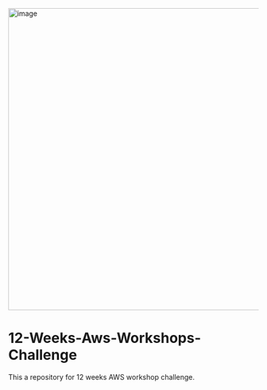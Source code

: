 <img width="607" alt="image" src="https://github.com/sanjeeb2017/12-Weeks-Aws-Workshops-Challenge/assets/24868114/4c01ec86-0ad7-4225-b396-68dd318de2a6">

# 12-Weeks-Aws-Workshops-Challenge
This a repository for 12 weeks AWS workshop challenge.
